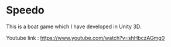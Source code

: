 # Speedo
This is a boat game which I have developed in Unity 3D.

Youtube link : https://www.youtube.com/watch?v=shHbczAGmg0
